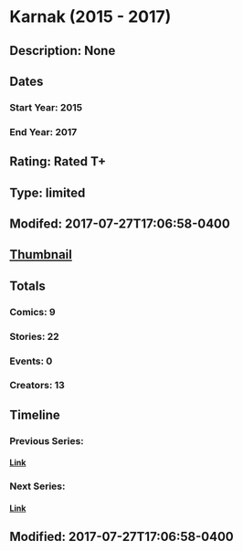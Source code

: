 # Karnak (2015 - 2017)
## Description: None
## Dates
### Start Year: 2015
### End Year: 2017
## Rating: Rated T+
## Type: limited
## Modifed: 2017-07-27T17:06:58-0400
## [Thumbnail](http://i.annihil.us/u/prod/marvel/i/mg/c/b0/562006d113734.jpg)
## Totals
### Comics: 9
### Stories: 22
### Events: 0
### Creators: 13
## Timeline
### Previous Series: 
#### [Link]()
### Next Series: 
#### [Link]()
## Modified: 2017-07-27T17:06:58-0400